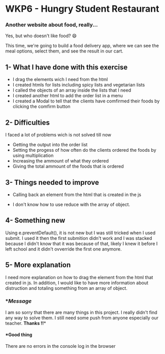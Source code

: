 # WKP6 - Hungry Student Restaurant

### Another website about food, really...

Yes, but who doesn't like food? 😄

This time, we're going to build a food delivery app, where we can see the meal options, select them, and see the result in our cart.

## 1- What I have done with this exercise

- I drag the elements wich I need from the html
- I created htmls for lists including spicy lists and vegetarian lists
- I called the objects of an array inside the lists that I need
- I created another html to add the order list in a menu
- I created a Modal to tell that the clients have comfirmed their foods by clicking the comfirm button

## 2- Difficulties

I faced a lot of problems wich is not solved till now

  - Getting the output into the order list
  - Setting the progess of how often do the clients ordered the foods by using multiplication
  - Increasing the ammount of what they ordered
  - Giving the total ammount of the foods that is ordered

## 3- Things needed to improve

- Calling back an element from the html that is created in the js

- I don't know how to use reduce with the array of object.

## 4- Something new

Using e.preventDefault(), it is not new but I was still tricked when I used submit. I used it then the first submition didn't work and I was stacked because I didn't know that it was because of that, likely I knew it before I left school and it didn't ovverride the first one anymore.

## 5- More explanation

I need more explanation on how to drag the element from the html that created in js. In addition, I would like to have more information about distruction and totaling something from an array of object.

### ****Message***
I am so sorry that there are many things in this project. I really didn't find any way to solve them. I still need some push from anyone especially our teacher.
**Thanks !!***

#### *****Good thing****

There are no errors in the console log in the browser
